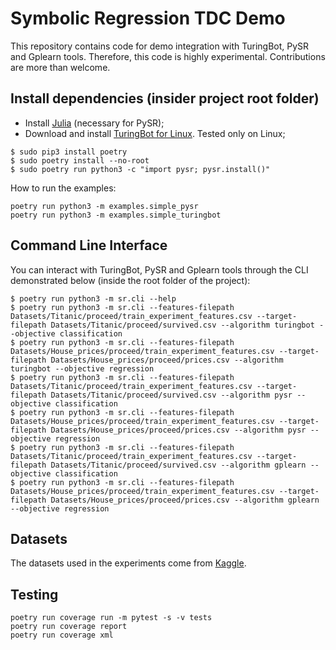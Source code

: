 # Symbolic Regression TDC Demo

This repository contains code for demo integration with TuringBot, PySR and Gplearn tools. Therefore, this code is highly experimental. Contributions are more than welcome.

## Install dependencies (insider project root folder)
- Install [Julia](https://www.digitalocean.com/community/tutorials/how-to-install-julia-programming-language-on-ubuntu-22-04) (necessary for PySR);
- Download and install [TuringBot for Linux](https://turingbotsoftware.com/download.html). Tested only on Linux;

```
$ sudo pip3 install poetry
$ sudo poetry install --no-root
$ sudo poetry run python3 -c "import pysr; pysr.install()"
```


How to run the examples:
```
poetry run python3 -m examples.simple_pysr
poetry run python3 -m examples.simple_turingbot
```

## Command Line Interface

You can interact with TuringBot, PySR and Gplearn tools through the CLI demonstrated below (inside the root folder of the project):
```
$ poetry run python3 -m sr.cli --help
$ poetry run python3 -m sr.cli --features-filepath Datasets/Titanic/proceed/train_experiment_features.csv --target-filepath Datasets/Titanic/proceed/survived.csv --algorithm turingbot --objective classification
$ poetry run python3 -m sr.cli --features-filepath Datasets/House_prices/proceed/train_experiment_features.csv --target-filepath Datasets/House_prices/proceed/prices.csv --algorithm turingbot --objective regression
$ poetry run python3 -m sr.cli --features-filepath Datasets/Titanic/proceed/train_experiment_features.csv --target-filepath Datasets/Titanic/proceed/survived.csv --algorithm pysr --objective classification
$ poetry run python3 -m sr.cli --features-filepath Datasets/House_prices/proceed/train_experiment_features.csv --target-filepath Datasets/House_prices/proceed/prices.csv --algorithm pysr --objective regression
$ poetry run python3 -m sr.cli --features-filepath Datasets/Titanic/proceed/train_experiment_features.csv --target-filepath Datasets/Titanic/proceed/survived.csv --algorithm gplearn --objective classification
$ poetry run python3 -m sr.cli --features-filepath Datasets/House_prices/proceed/train_experiment_features.csv --target-filepath Datasets/House_prices/proceed/prices.csv --algorithm gplearn --objective regression
```

## Datasets
The datasets used in the experiments come from [Kaggle](https://www.kaggle.com/competitions/titanic/data).


## Testing
```
poetry run coverage run -m pytest -s -v tests
poetry run coverage report
poetry run coverage xml
```